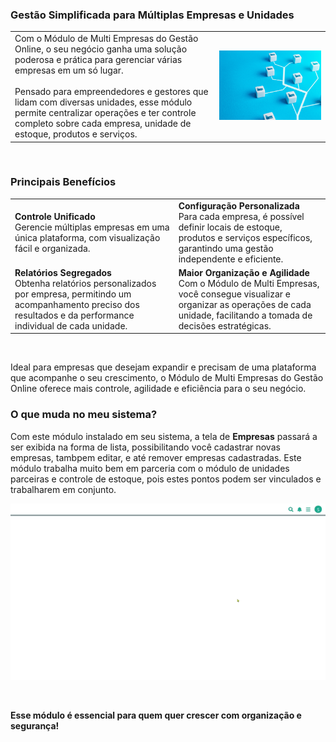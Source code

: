 ### Gestão Simplificada para Múltiplas Empresas e Unidades

| | |
|-|-|
|Com o Módulo de Multi Empresas do Gestão Online, o seu negócio ganha uma solução poderosa e prática para gerenciar várias empresas em um só lugar.<br><br>Pensado para empreendedores e gestores que lidam com diversas unidades, esse módulo permite centralizar operações e ter controle completo sobre cada empresa, unidade de estoque, produtos e serviços. |![](https://github.com/Gestao-Online/public-docs/blob/6b100c016e83a61de5c16f637e8b76dfba15b242/erp-v2/marketplace/extensions/br.com.gestao-online.module.multi-empresa/assets/modulo_empresas_02.png?raw=true) |

<br>

### Principais Benefícios

| | |
|-|-|
|**Controle Unificado**<br>Gerencie múltiplas empresas em uma única plataforma, com visualização fácil e organizada. |**Configuração Personalizada**<br>Para cada empresa, é possível definir locais de estoque, produtos e serviços específicos, garantindo uma gestão independente e eficiente. |
|**Relatórios Segregados**<br> Obtenha relatórios personalizados por empresa, permitindo um acompanhamento preciso dos resultados e da performance individual de cada unidade. |**Maior Organização e Agilidade**<br> Com o Módulo de Multi Empresas, você consegue visualizar e organizar as operações de cada unidade, facilitando a tomada de decisões estratégicas. |

<br>

Ideal para empresas que desejam expandir e precisam de uma plataforma que acompanhe o seu crescimento, o Módulo de Multi Empresas do Gestão Online oferece mais controle, agilidade e eficiência para o seu negócio.

### O que muda no meu sistema?

Com este módulo instalado em seu sistema, a tela de **Empresas** passará a ser exibida na forma de lista, possibilitando você cadastrar novas empresas, tambpem editar, e até remover empresas cadastradas. Este módulo trabalha muito bem em parceria com o módulo de unidades parceiras e controle de estoque, pois estes pontos podem ser vinculados e trabalharem em conjunto.

![](https://github.com/Gestao-Online/public-docs/blob/76ce99cf2712f91fb96094b6041e415118a57524/erp-v2/marketplace/extensions/br.com.gestao-online.module.multi-empresa/assets/modulo_%2Culti-empresa_03.gif)

<br>

**Esse módulo é essencial para quem quer crescer com organização e segurança!**
